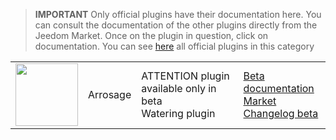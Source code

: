 
>**IMPORTANT**
>Only official plugins have their documentation here. You can consult the documentation of the other plugins directly from the Jeedom Market. Once on the plugin in question, click on documentation.
>You can see [here](https://market.jeedom.com/index.php?v=d&p=market&type=plugin&categorie=watering) all official plugins in this category


| | | | |
|--- | --- | --- | ---|
|<img src="./beta/._icon.png" class="pluginLogo" width="100" />|Arrosage|ATTENTION plugin available only in beta<br/>Watering plugin|[Beta documentation](./beta/index.md)<br/>[Market](https://market.jeedom.com/index.php?v=d&p=market_display&id=4198)<br/>[Changelog beta](./beta/changelog.md)|
